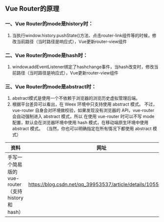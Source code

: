 ## Vue Router的原理
### 一、Vue Router的mode是history时：
1. 当执行window.history.pushState()方法、点击router-link组件等的时候，修改当前路径（当时路径是响应式），Vue更新router-view组件

### 二、Vue Router的mode是hash时：
1. window.addEventListener绑定了hashchange事件，当hash改变时，修改当前路径（当时路径是响应式），Vue更新router-view组件

### 三、Vue Router的mode是abstract时：
1. abstract模式是使用一个不依赖于浏览器的浏览历史虚拟管理后端。
2. 根据平台差异可以看出，在 Weex 环境中只支持使用 abstract 模式。 不过，vue-router 自身会对环境做校验，如果发现没有浏览器的 API，vue-router 会自动强制进入 abstract 模式，所以 在使用 vue-router 时可以不写 mode 配置，默认会在浏览器环境中使用 hash 模式，在移动端原生环境中使用 abstract 模式。 （当然，你也可以明确指定在所有情况下都使用 abstract 模式）

资料 | 网址
--- | ---
手写一个简易版的 vue-router（支持 history 和 hash） | https://blog.csdn.net/qq_39953537/article/details/105582336
